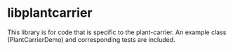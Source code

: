 # libplantcarrier

This library is for code that is specific to the plant-carrier.
An example class (PlantCarrierDemo) and corresponding tests are included.
